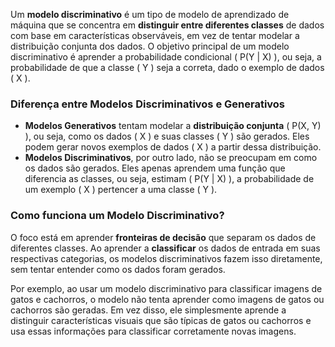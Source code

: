 Um **modelo discriminativo** é um tipo de modelo de aprendizado de máquina que se concentra em **distinguir entre diferentes classes** de dados com base em características observáveis, em vez de tentar modelar a distribuição conjunta dos dados. O objetivo principal de um modelo discriminativo é aprender a probabilidade condicional \( P(Y | X) \), ou seja, a probabilidade de que a classe \( Y \) seja a correta, dado o exemplo de dados \( X \).

### Diferença entre Modelos Discriminativos e Generativos

- **Modelos Generativos** tentam modelar a **distribuição conjunta** \( P(X, Y) \), ou seja, como os dados \( X \) e suas classes \( Y \) são gerados. Eles podem gerar novos exemplos de dados \( X \) a partir dessa distribuição.
- **Modelos Discriminativos**, por outro lado, não se preocupam em como os dados são gerados. Eles apenas aprendem uma função que diferencia as classes, ou seja, estimam \( P(Y | X) \), a probabilidade de um exemplo \( X \) pertencer a uma classe \( Y \).

### Como funciona um Modelo Discriminativo?

O foco está em aprender **fronteiras de decisão** que separam os dados de diferentes classes. Ao aprender a **classificar** os dados de entrada em suas respectivas categorias, os modelos discriminativos fazem isso diretamente, sem tentar entender como os dados foram gerados.

Por exemplo, ao usar um modelo discriminativo para classificar imagens de gatos e cachorros, o modelo não tenta aprender como imagens de gatos ou cachorros são geradas. Em vez disso, ele simplesmente aprende a distinguir características visuais que são típicas de gatos ou cachorros e usa essas informações para classificar corretamente novas imagens.